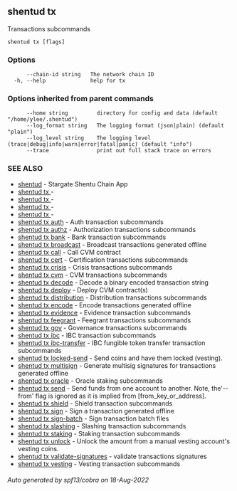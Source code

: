 ## shentud tx

Transactions subcommands

```
shentud tx [flags]
```

### Options

```
      --chain-id string   The network chain ID
  -h, --help              help for tx
```

### Options inherited from parent commands

```
      --home string         directory for config and data (default "/home/ylee/.shentud")
      --log_format string   The logging format (json|plain) (default "plain")
      --log_level string    The logging level (trace|debug|info|warn|error|fatal|panic) (default "info")
      --trace               print out full stack trace on errors
```

### SEE ALSO

* [shentud](shentud.md)	 - Stargate Shentu Chain App
* [shentud tx ](shentud_tx_.md)	 - 
* [shentud tx ](shentud_tx_.md)	 - 
* [shentud tx ](shentud_tx_.md)	 - 
* [shentud tx ](shentud_tx_.md)	 - 
* [shentud tx auth](shentud_tx_auth.md)	 - Auth transaction subcommands
* [shentud tx authz](shentud_tx_authz.md)	 - Authorization transactions subcommands
* [shentud tx bank](shentud_tx_bank.md)	 - Bank transaction subcommands
* [shentud tx broadcast](shentud_tx_broadcast.md)	 - Broadcast transactions generated offline
* [shentud tx call](shentud_tx_call.md)	 - Call CVM contract
* [shentud tx cert](shentud_tx_cert.md)	 - Certification transactions subcommands
* [shentud tx crisis](shentud_tx_crisis.md)	 - Crisis transactions subcommands
* [shentud tx cvm](shentud_tx_cvm.md)	 - CVM transactions subcommands
* [shentud tx decode](shentud_tx_decode.md)	 - Decode a binary encoded transaction string
* [shentud tx deploy](shentud_tx_deploy.md)	 - Deploy CVM contract(s)
* [shentud tx distribution](shentud_tx_distribution.md)	 - Distribution transactions subcommands
* [shentud tx encode](shentud_tx_encode.md)	 - Encode transactions generated offline
* [shentud tx evidence](shentud_tx_evidence.md)	 - Evidence transaction subcommands
* [shentud tx feegrant](shentud_tx_feegrant.md)	 - Feegrant transactions subcommands
* [shentud tx gov](shentud_tx_gov.md)	 - Governance transactions subcommands
* [shentud tx ibc](shentud_tx_ibc.md)	 - IBC transaction subcommands
* [shentud tx ibc-transfer](shentud_tx_ibc-transfer.md)	 - IBC fungible token transfer transaction subcommands
* [shentud tx locked-send](shentud_tx_locked-send.md)	 - Send coins and have them locked (vesting).
* [shentud tx multisign](shentud_tx_multisign.md)	 - Generate multisig signatures for transactions generated offline
* [shentud tx oracle](shentud_tx_oracle.md)	 - Oracle staking subcommands
* [shentud tx send](shentud_tx_send.md)	 - Send funds from one account to another. Note, the'--from' flag is
ignored as it is implied from [from_key_or_address].
* [shentud tx shield](shentud_tx_shield.md)	 - Shield transaction subcommands
* [shentud tx sign](shentud_tx_sign.md)	 - Sign a transaction generated offline
* [shentud tx sign-batch](shentud_tx_sign-batch.md)	 - Sign transaction batch files
* [shentud tx slashing](shentud_tx_slashing.md)	 - Slashing transaction subcommands
* [shentud tx staking](shentud_tx_staking.md)	 - Staking transaction subcommands
* [shentud tx unlock](shentud_tx_unlock.md)	 - Unlock the amount from a manual vesting account's vesting coins.
* [shentud tx validate-signatures](shentud_tx_validate-signatures.md)	 - validate transactions signatures
* [shentud tx vesting](shentud_tx_vesting.md)	 - Vesting transaction subcommands

###### Auto generated by spf13/cobra on 18-Aug-2022
